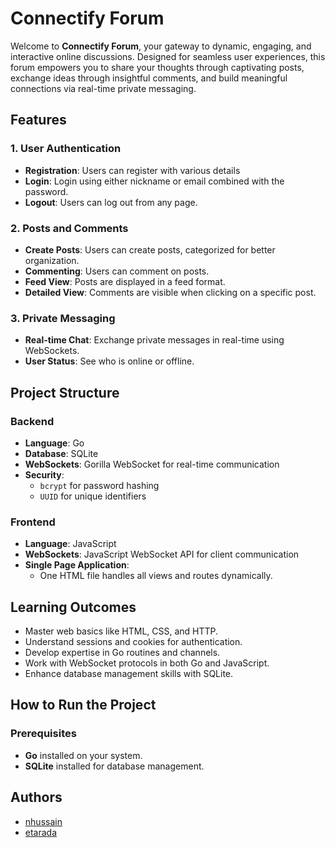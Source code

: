 # Connectify Forum

Welcome to **Connectify Forum**, your gateway to dynamic, engaging, and interactive online discussions. Designed for seamless user experiences, this forum empowers you to share your thoughts through captivating posts, exchange ideas through insightful comments, and build meaningful connections via real-time private messaging.

## Features

### 1. **User Authentication**

- **Registration**: Users can register with various details
- **Login**: Login using either nickname or email combined with the password.
- **Logout**: Users can log out from any page.

### 2. **Posts and Comments**

- **Create Posts**: Users can create posts, categorized for better organization.
- **Commenting**: Users can comment on posts.
- **Feed View**: Posts are displayed in a feed format.
- **Detailed View**: Comments are visible when clicking on a specific post.

### 3. **Private Messaging**

- **Real-time Chat**: Exchange private messages in real-time using WebSockets.
- **User Status**: See who is online or offline.

## Project Structure

### Backend

- **Language**: Go
- **Database**: SQLite
- **WebSockets**: Gorilla WebSocket for real-time communication
- **Security**:
  - `bcrypt` for password hashing
  - `UUID` for unique identifiers

### Frontend

- **Language**: JavaScript
- **WebSockets**: JavaScript WebSocket API for client communication
- **Single Page Application**:
  - One HTML file handles all views and routes dynamically.

## Learning Outcomes

- Master web basics like HTML, CSS, and HTTP.
- Understand sessions and cookies for authentication.
- Develop expertise in Go routines and channels.
- Work with WebSocket protocols in both Go and JavaScript.
- Enhance database management skills with SQLite.

## How to Run the Project

### Prerequisites

- **Go** installed on your system.
- **SQLite** installed for database management.

## Authors

- [nhussain](https://learn.reboot01.com/git/nhussain)
- [etarada](https://learn.reboot01.com/git/etarada)
